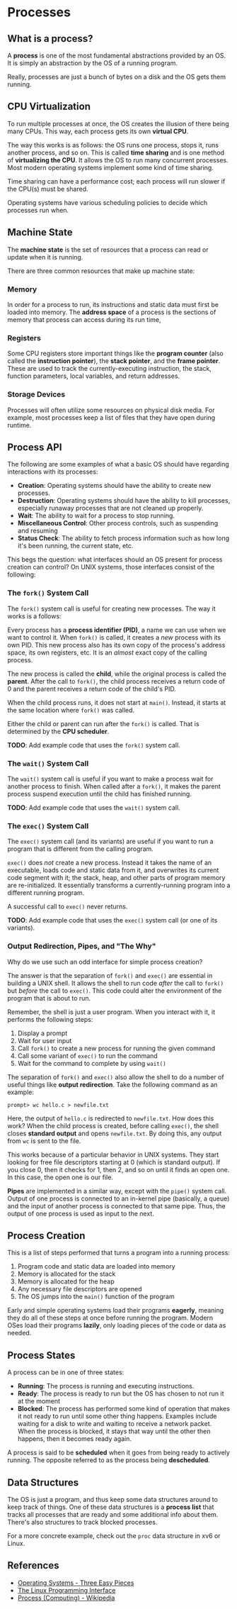 # Processes

## What is a process?

A **process** is one of the most fundamental abstractions provided by an OS. It is simply an abstraction by the OS of a running program.

Really, processes are just a bunch of bytes on a disk and the OS gets them running.

## CPU Virtualization

To run multiple processes at once, the OS creates the illusion of there being many CPUs. This way, each process gets its own **virtual CPU**.

The way this works is as follows: the OS runs one process, stops it, runs another process, and so on. This is called **time sharing** and is one method of **virtualizing the CPU**. It allows the OS to run many concurrent processes. Most modern operating systems implement some kind of time sharing.

Time sharing can have a performance cost; each process will run slower if the CPU(s) must be shared.

Operating systems have various scheduling policies to decide which processes run when.

## Machine State

The **machine state** is the set of resources that a process can read or update when it is running.

There are three common resources that make up machine state:

### Memory

In order for a process to run, its instructions and static data must first be loaded into memory. The **address space** of a process is the sections of memory that process can access during its run time,

### Registers

Some CPU registers store important things like the **program counter** (also called the **instruction pointer**), the **stack pointer**, and the **frame pointer**. These are used to track the currently-executing instruction, the stack, function parameters, local variables, and return addresses.

### Storage Devices

Processes will often utilize some resources on physical disk media. For example, most processes keep a list of files that they have open during runtime.

## Process API

The following are some examples of what a basic OS should have regarding interactions with its processes:

- **Creation**: Operating systems should have the ability to create new processes.
- **Destruction**: Operating systems should have the ability to kill processes, especially runaway processes that are not cleaned up properly.
- **Wait**: The ability to wait for a process to stop running.
- **Miscellaneous Control**: Other process controls, such as suspending and resuming
- **Status Check**: The ability to fetch process information such as how long it's been running, the current state, etc.

This begs the question: what interfaces should an OS present for process creation can control? On UNIX systems, those interfaces consist of the following:

### The `fork()` System Call

The `fork()` system call is useful for creating new processes. The way it works is a follows:

Every process has a **process identifier (PID)**, a name we can use when we want to control it. When `fork()` is called, it creates a _new_ process with its own PID. This new process also has its own copy of the process's address space, its own registers, etc. It is an _almost_ exact copy of the calling process.

The new process is called the **child**, while the original process is called the **parent**. After the call to `fork()`, the child process receives a return code of 0 and the parent receives a return code of the child's PID.

When the child process runs, it does not start at `main()`. Instead, it starts at the same location where `fork()` was called.

Either the child or parent can run after the `fork()` is called. That is determined by the **CPU scheduler**.

**TODO**: Add example code that uses the `fork()` system call.

### The `wait()` System Call

The `wait()` system call is useful if you want to make a process wait for another process to finish. When called after a `fork()`, it makes the parent process suspend execution until the child has finished running.

**TODO**: Add example code that uses the `wait()` system call.

### The `exec()` System Call

The `exec()` system call (and its variants) are useful if you want to run a program that is different from the calling program.

`exec()` does _not_ create a new process. Instead it takes the name of an executable, loads code and static data from it, and overwrites its current code segment with it; the stack, heap, and other parts of program memory are re-initialized. It essentially transforms a currently-running program into a different running program.

A successful call to `exec()` never returns.

**TODO**: Add example code that uses the `exec()` system call (or one of its variants).

###  Output Redirection, Pipes, and "The Why"

Why do we use such an odd interface for simple process creation?

The answer is that the separation of `fork()` and `exec()` are essential in building a UNIX shell. It allows the shell to run code _after_ the call to `fork()` but _before_ the call to `exec()`. This code could alter the environment of the program that is about to run.

Remember, the shell is just a user program. When you interact with it, it performs the following steps:

1. Display a prompt
2. Wait for user input
3. Call `fork()` to create a new process for running the given command
4. Call some variant of `exec()` to run the command
5. Wait for the command to complete by using `wait()`

The separation of `fork()` and `exec()` also allow the shell to do a number of useful things like **output redirection**. Take the following command as an example:

```
prompt> wc hello.c > newfile.txt
```

Here, the output of `hello.c` is redirected to `newfile.txt`. How does this work? When the child process is created, before calling `exec()`, the shell closes **standard output** and opens `newfile.txt`. By doing this, any output from `wc` is sent to the file.

This works because of a particular behavior in UNIX systems. They start looking for free file descriptors starting at 0 (which is standard output). If you close 0, then it checks for 1, then 2, and so on until it finds an open one. In this case, the open one is our file.

**Pipes** are implemented in a similar way, except with the `pipe()` system call. Output of one process is connected to an in-kernel pipe (basically, a queue) and the input of another process is connected to that same pipe. Thus, the output of one process is used as input to the next.

## Process Creation

This is a list of steps performed that turns a program into a running process:

1. Program code and static data are loaded into memory
2. Memory is allocated for the stack
3. Memory is allocated for the heap
4. Any necessary file descriptors are opened
5. The OS jumps into the `main()` function of the program

Early and simple operating systems load their programs **eagerly**, meaning they do all of these steps at once before running the program. Modern OSes load their programs **lazily**, only loading pieces of the code or data as needed.

## Process States

A process can be in one of three states:

- **Running**: The process is running and executing instructions.
- **Ready**: The process is ready to run but the OS has chosen to not run it at the moment
- **Blocked**: The process has performed some kind of operation that makes it not ready to run until some other thing happens. Examples include waiting for a disk to write and waiting to receive a network packet. When the process is blocked, it stays that way until the other then happens, then it becomes ready again.

A process is said to be **scheduled** when it goes from being ready to actively running. The opposite referred to as the process being **descheduled**.

## Data Structures

The OS is just a program, and thus keep some data structures around to keep track of things. One of these data structures is a **process list** that tracks all processes that are ready and some additional info about them. There's also structures to track blocked processes.

For a more concrete example, check out the `proc` data structure in xv6 or Linux.

## References

- [Operating Systems - Three Easy Pieces](https://pages.cs.wisc.edu/~remzi/OSTEP/)
- [The Linux Programming Interface](https://man7.org/tlpi/)
- [Process (Computing) - Wikipedia](<https://en.wikipedia.org/wiki/Process_(computing)>)